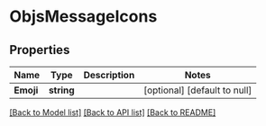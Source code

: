 # ObjsMessageIcons

## Properties
Name | Type | Description | Notes
------------ | ------------- | ------------- | -------------
**Emoji** | **string** |  | [optional] [default to null]

[[Back to Model list]](../README.md#documentation-for-models) [[Back to API list]](../README.md#documentation-for-api-endpoints) [[Back to README]](../README.md)


